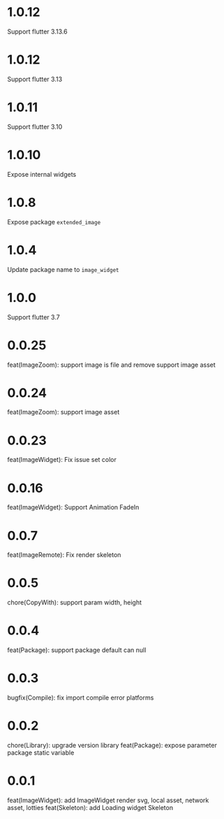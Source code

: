 # 1.0.12
Support flutter 3.13.6

# 1.0.12
Support flutter 3.13

# 1.0.11
Support flutter 3.10

# 1.0.10
Expose internal widgets

# 1.0.8
Expose package `extended_image`

# 1.0.4
Update package name to `image_widget`

# 1.0.0
Support flutter 3.7

# 0.0.25
feat(ImageZoom): support image is file and remove support image asset 
# 0.0.24
feat(ImageZoom): support image asset
# 0.0.23
feat(ImageWidget): Fix issue set color
# 0.0.16
feat(ImageWidget): Support Animation FadeIn
# 0.0.7
feat(ImageRemote): Fix render skeleton

# 0.0.5
chore(CopyWith): support param width, height

# 0.0.4
feat(Package): support package default can null 

# 0.0.3

bugfix(Compile): fix import compile error platforms

# 0.0.2

chore(Library): upgrade version library
feat(Package): expose parameter package static variable
# 0.0.1

feat(ImageWidget): add ImageWidget render svg, local asset, network asset, lotties
feat(Skeleton): add Loading widget Skeleton
